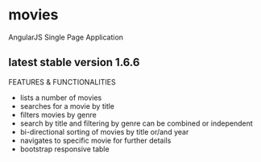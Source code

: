 # movies

AngularJS Single Page Application
## latest stable version 1.6.6

FEATURES & FUNCTIONALITIES

* lists a number of movies
* searches for a movie by title
* filters movies by genre
* search by title and filtering by genre can be combined or independent
* bi-directional sorting of movies by title or/and year
* navigates to specific movie for further details
* bootstrap responsive table
